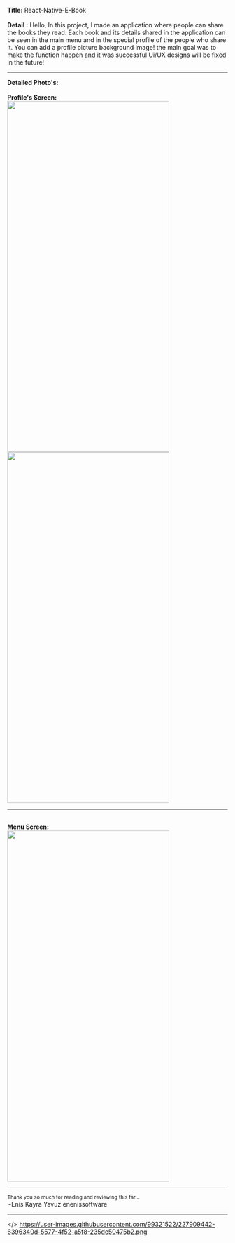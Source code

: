 <b>Title:</b> React-Native-E-Book<br>
<br>
<b>Detail :</b> Hello, In this project, I made an application where people can share the books they read. Each book and its details shared in the application can be seen in the main menu and in the special profile of the people who share it. You can add a profile picture background image! the main goal was to make the function happen and it was successful Ui/UX designs will be fixed in the future! 
<hr>
<b>Detailed Photo's:</b><br>
<br><b>Profile's Screen:<br></b>
<img src="https://user-images.githubusercontent.com/99321522/227909249-0ec32962-05ab-48df-9f00-644e714bae4f.png" width="370" height="800" />
<img src="https://user-images.githubusercontent.com/99321522/227909442-6396340d-5577-4f52-a5f8-235de50475b2.png" width="370" height="800" />
<br>
<hr>
<br><b>Menu Screen:<br></b>
<img src="https://user-images.githubusercontent.com/99321522/226100605-6c2579c8-d0a8-4d4d-b248-d99c0066a336.png" width="370" height="800" />
<br>
<hr>
<small>Thank you so much for reading and reviewing this far...</small><br>
~Enis Kayra Yavuz
enenissoftware
<hr>

<b></b></>
https://user-images.githubusercontent.com/99321522/227909442-6396340d-5577-4f52-a5f8-235de50475b2.png

